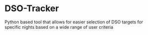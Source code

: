 # DSO-Tracker
Python based tool that allows for easier selection of DSO targets for specific nights based on a wide range of user criteria

